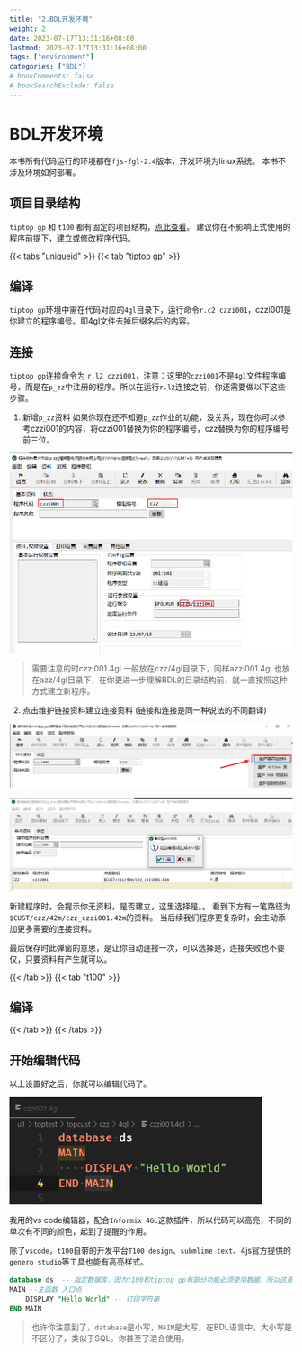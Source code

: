 ```yaml
---
title: "2.BDL开发环境"
weight: 2
date: 2023-07-17T13:31:16+08:00
lastmod: 2023-07-17T13:31:16+08:00
tags: ["environment"]
categories: ["BDL"]
# bookComments: false
# bookSearchExclude: false
---
```

# BDL开发环境

本书所有代码运行的环境都在`fjs-fgl-2.4`版本，开发环境为linux系统。
本书不涉及环境如何部署。

## 项目目录结构

`tiptop gp` 和 `t100` 都有固定的项目结构，[点此查看](https://darcyjoven.com/directory-structure-of-tiptop/)。
建议你在不影响正式使用的程序前提下，建立或修改程序代码。


{{< tabs "uniqueid" >}}
{{< tab "tiptop gp" >}}
## 编译

`tiptop gp`环境中需在代码对应的`4gl`目录下，运行命令`r.c2 czzi001`，czzi001是你建立的程序编号。即4gl文件去掉后缀名后的内容。

## 连接

`tiptop gp`连接命令为 `r.l2 czzi001`，注意：这里的`czzi001`不是`4gl`文件程序编号，而是在`p_zz`中注册的程序。所以在运行`r.l2`连接之前，你还需要做以下这些步骤。


1. 新增`p_zz`资料
如果你现在还不知道`p_zz`作业的功能，没关系，现在你可以参考czzi001的内容，将czzi001替换为你的程序编号，czz替换为你的程序编号前三位。

![p_zz](images/image.png)


> 需要注意的时czzi001.4gl 一般放在czz/4gl目录下，同样azzi001.4gl 也放在azz/4gl目录下，在你更进一步理解BDL的目录结构前，就一直按照这种方式建立新程序。

2. 点击维护链接资料建立连接资料 (链接和连接是同一种说法的不同翻译)

![p_link](images/image-1.png)

![连接](images/image-2.png)

新建程序时，会提示你无资料，是否建立，这里选择是。。
看到下方有一笔路径为`$CUST/czz/42m/czz_czzi001.42m`的资料。
当后续我们程序更复杂时，会主动添加更多需要的连接资料。

最后保存时此弹窗的意思，是让你自动连接一次，可以选择是，连接失败也不要仅，只要资料有产生就可以。

{{< /tab >}}
{{< tab "t100" >}}
## 编译
{{< /tab >}}
{{< /tabs >}}


## 开始编辑代码

以上设置好之后，你就可以编辑代码了。

![vs code](images/image-3.png)

我用的vs code编辑器，配合`Informix 4GL`这款插件，所以代码可以高亮，不同的单次有不同的颜色，起到了提醒的作用。

除了`vscode`，`t100`自带的开发平台`T100 design`、`submlime text`、4js官方提供的`genero studio`等工具也能有高亮样式。

```sql
database ds  -- 指定数据库，因为t100和tiptop gp有部分功能必须使用数据，所以这里必须先连接数据库
MAIN --主函数 入口点
    DISPLAY "Hello World" -- 打印字符串
END MAIN
```
> 也许你注意到了，`database`是小写，`MAIN`是大写，在BDL语言中，大小写是不区分了，类似于SQL。你甚至了混合使用。

